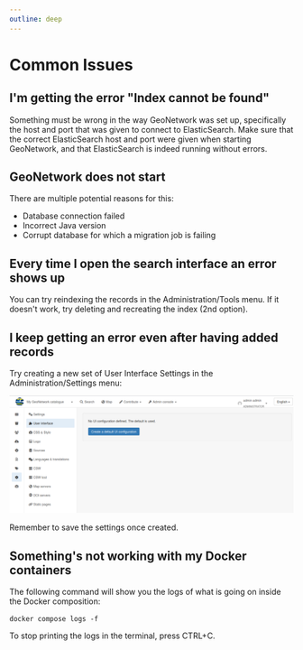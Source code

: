 ```yaml
---
outline: deep
---
```


# Common Issues

## I'm getting the error "Index cannot be found"

Something must be wrong in the way GeoNetwork was set up, specifically the host and port that was given to connect to ElasticSearch. Make sure that the correct ElasticSearch host and port were given when starting GeoNetwork, and that ElasticSearch is indeed running without errors.

## GeoNetwork does not start

There are multiple potential reasons for this:
* Database connection failed
* Incorrect Java version
* Corrupt database for which a migration job is failing

## Every time I open the search interface an error shows up

You can try reindexing the records in the Administration/Tools menu. If it doesn't work, try deleting and recreating the index (2nd option).

## I keep getting an error even after having added records

Try creating a new set of User Interface Settings in the Administration/Settings menu:

![Create UI settings](assets/create-ui-settings.png)

Remember to save the settings once created.

## Something's not working with my Docker containers

The following command will show you the logs of what is going on inside the Docker composition:

```shell
docker compose logs -f
```

To stop printing the logs in the terminal, press CTRL+C.
